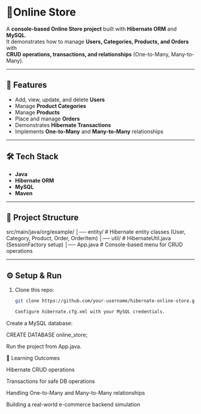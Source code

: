 # 🛒Online Store


A **console-based Online Store project** built with **Hibernate ORM** and **MySQL**.  
It demonstrates how to manage **Users, Categories, Products, and Orders** with  
**CRUD operations, transactions, and relationships** (One-to-Many, Many-to-Many).  

---

## 🚀 Features
- Add, view, update, and delete **Users**
- Manage **Product Categories**
- Manage **Products**
- Place and manage **Orders**
- Demonstrates **Hibernate Transactions**
- Implements **One-to-Many** and **Many-to-Many** relationships



---

## 🛠️ Tech Stack
- **Java**
- **Hibernate ORM**
- **MySQL**
- **Maven**

---

## 📂 Project Structure

src/main/java/org/example/
│── entity/ # Hibernate entity classes (User, Category, Product, Order, OrderItem)
│── util/ # HibernateUtil.java (SessionFactory setup)
│── App.java # Console-based menu for CRUD operations


---

## ⚙️ Setup & Run
1. Clone this repo:
   ```bash
   git clone https://github.com/your-username/hibernate-online-store.git

   Configure hibernate.cfg.xml with your MySQL credentials.

Create a MySQL database:

CREATE DATABASE online_store;


Run the project from App.java.


🎯 Learning Outcomes

Hibernate CRUD operations

Transactions for safe DB operations

Handling One-to-Many and Many-to-Many relationships

Building a real-world e-commerce backend simulation

